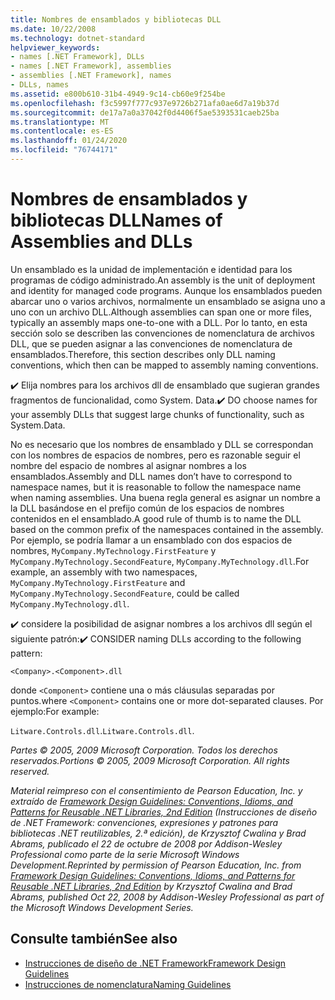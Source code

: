 ```yaml
---
title: Nombres de ensamblados y bibliotecas DLL
ms.date: 10/22/2008
ms.technology: dotnet-standard
helpviewer_keywords:
- names [.NET Framework], DLLs
- names [.NET Framework], assemblies
- assemblies [.NET Framework], names
- DLLs, names
ms.assetid: e800b610-31b4-4949-9c14-cb60e9f254be
ms.openlocfilehash: f3c5997f777c937e9726b271afa0ae6d7a19b37d
ms.sourcegitcommit: de17a7a0a37042f0d4406f5ae5393531caeb25ba
ms.translationtype: MT
ms.contentlocale: es-ES
ms.lasthandoff: 01/24/2020
ms.locfileid: "76744171"
---
```

# <a name="names-of-assemblies-and-dlls"></a><span data-ttu-id="9f754-102">Nombres de ensamblados y bibliotecas DLL</span><span class="sxs-lookup"><span data-stu-id="9f754-102">Names of Assemblies and DLLs</span></span>
<span data-ttu-id="9f754-103">Un ensamblado es la unidad de implementación e identidad para los programas de código administrado.</span><span class="sxs-lookup"><span data-stu-id="9f754-103">An assembly is the unit of deployment and identity for managed code programs.</span></span> <span data-ttu-id="9f754-104">Aunque los ensamblados pueden abarcar uno o varios archivos, normalmente un ensamblado se asigna uno a uno con un archivo DLL.</span><span class="sxs-lookup"><span data-stu-id="9f754-104">Although assemblies can span one or more files, typically an assembly maps one-to-one with a DLL.</span></span> <span data-ttu-id="9f754-105">Por lo tanto, en esta sección solo se describen las convenciones de nomenclatura de archivos DLL, que se pueden asignar a las convenciones de nomenclatura de ensamblados.</span><span class="sxs-lookup"><span data-stu-id="9f754-105">Therefore, this section describes only DLL naming conventions, which then can be mapped to assembly naming conventions.</span></span>

 <span data-ttu-id="9f754-106">✔️ Elija nombres para los archivos dll de ensamblado que sugieran grandes fragmentos de funcionalidad, como System. Data.</span><span class="sxs-lookup"><span data-stu-id="9f754-106">✔️ DO choose names for your assembly DLLs that suggest large chunks of functionality, such as System.Data.</span></span>

 <span data-ttu-id="9f754-107">No es necesario que los nombres de ensamblado y DLL se correspondan con los nombres de espacios de nombres, pero es razonable seguir el nombre del espacio de nombres al asignar nombres a los ensamblados.</span><span class="sxs-lookup"><span data-stu-id="9f754-107">Assembly and DLL names don’t have to correspond to namespace names, but it is reasonable to follow the namespace name when naming assemblies.</span></span> <span data-ttu-id="9f754-108">Una buena regla general es asignar un nombre a la DLL basándose en el prefijo común de los espacios de nombres contenidos en el ensamblado.</span><span class="sxs-lookup"><span data-stu-id="9f754-108">A good rule of thumb is to name the DLL based on the common prefix of the namespaces contained in the assembly.</span></span> <span data-ttu-id="9f754-109">Por ejemplo, se podría llamar a un ensamblado con dos espacios de nombres, `MyCompany.MyTechnology.FirstFeature` y `MyCompany.MyTechnology.SecondFeature`, `MyCompany.MyTechnology.dll`.</span><span class="sxs-lookup"><span data-stu-id="9f754-109">For example, an assembly with two namespaces, `MyCompany.MyTechnology.FirstFeature` and `MyCompany.MyTechnology.SecondFeature`, could be called `MyCompany.MyTechnology.dll`.</span></span>

 <span data-ttu-id="9f754-110">✔️ considere la posibilidad de asignar nombres a los archivos dll según el siguiente patrón:</span><span class="sxs-lookup"><span data-stu-id="9f754-110">✔️ CONSIDER naming DLLs according to the following pattern:</span></span>

 `<Company>.<Component>.dll`

 <span data-ttu-id="9f754-111">donde `<Component>` contiene una o más cláusulas separadas por puntos.</span><span class="sxs-lookup"><span data-stu-id="9f754-111">where `<Component>` contains one or more dot-separated clauses.</span></span> <span data-ttu-id="9f754-112">Por ejemplo:</span><span class="sxs-lookup"><span data-stu-id="9f754-112">For example:</span></span>

 <span data-ttu-id="9f754-113">`Litware.Controls.dll`.</span><span class="sxs-lookup"><span data-stu-id="9f754-113">`Litware.Controls.dll`.</span></span>

 <span data-ttu-id="9f754-114">*Partes © 2005, 2009 Microsoft Corporation. Todos los derechos reservados.*</span><span class="sxs-lookup"><span data-stu-id="9f754-114">*Portions © 2005, 2009 Microsoft Corporation. All rights reserved.*</span></span>

 <span data-ttu-id="9f754-115">*Material reimpreso con el consentimiento de Pearson Education, Inc. y extraído de [Framework Design Guidelines: Conventions, Idioms, and Patterns for Reusable .NET Libraries, 2nd Edition](https://www.informit.com/store/framework-design-guidelines-conventions-idioms-and-9780321545619) (Instrucciones de diseño de .NET Framework: convenciones, expresiones y patrones para bibliotecas .NET reutilizables, 2.ª edición), de Krzysztof Cwalina y Brad Abrams, publicado el 22 de octubre de 2008 por Addison-Wesley Professional como parte de la serie Microsoft Windows Development.*</span><span class="sxs-lookup"><span data-stu-id="9f754-115">*Reprinted by permission of Pearson Education, Inc. from [Framework Design Guidelines: Conventions, Idioms, and Patterns for Reusable .NET Libraries, 2nd Edition](https://www.informit.com/store/framework-design-guidelines-conventions-idioms-and-9780321545619) by Krzysztof Cwalina and Brad Abrams, published Oct 22, 2008 by Addison-Wesley Professional as part of the Microsoft Windows Development Series.*</span></span>

## <a name="see-also"></a><span data-ttu-id="9f754-116">Consulte también</span><span class="sxs-lookup"><span data-stu-id="9f754-116">See also</span></span>

- [<span data-ttu-id="9f754-117">Instrucciones de diseño de .NET Framework</span><span class="sxs-lookup"><span data-stu-id="9f754-117">Framework Design Guidelines</span></span>](../../../docs/standard/design-guidelines/index.md)
- [<span data-ttu-id="9f754-118">Instrucciones de nomenclatura</span><span class="sxs-lookup"><span data-stu-id="9f754-118">Naming Guidelines</span></span>](../../../docs/standard/design-guidelines/naming-guidelines.md)
